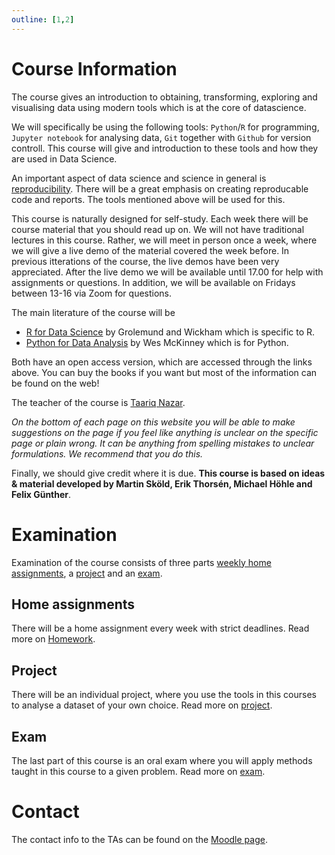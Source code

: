 ```yaml
---
outline: [1,2]
---
```

# Course Information

The course gives an introduction to obtaining, transforming, exploring and
visualising data using modern tools which is at the core of datascience.

We will specifically be using the following tools: `Python`/`R` for programming,
`Jupyter notebook` for analysing data, `Git` together with `Github` for version
controll. This course will give and introduction to these tools and how they are
used in Data Science.

An important aspect of data science and science in general is
[reproducibility](https://en.wikipedia.org/wiki/Reproducibility). There will be
a great emphasis on creating reproducable code and reports. The tools mentioned
above will be used for this. 

This course is naturally designed for self-study. Each week there will be course
material that you should read up on. We will not have traditional lectures in
this course. Rather, we will meet in person once a week, where we will give a
live demo of the material covered the week before. In previous itterations of the
course, the live demos have been very appreciated. After the live demo we will be
available until 17.00 for help with assignments or questions. In addition, we
will be available on Fridays between 13-16 via Zoom for questions.

The main literature of the course will be 
- [R for Data
Science](https://r4ds.had.co.nz/introduction.html) by Grolemund and Wickham which is specific to R.
- [Python for Data Analysis](https://wesmckinney.com/book/) by Wes McKinney which is for Python. 

Both have an open access version, which are accessed through the links above.
You can buy the books if you want but most of the information can be found on
the web!

The teacher of the course is [Taariq Nazar](https://www.su.se/english/profiles/tana2011-1.618737).

*On the bottom of each page on this website you will be able to make suggestions
on the page if you feel like anything is unclear on the specific page or plain
wrong. It can be anything from spelling mistakes to unclear formulations. We
recommend that you do this.*

Finally, we should give credit where it is due. **This course is based on ideas
& material developed by Martin Sköld, Erik Thorsén, Michael Höhle and Felix
Günther**.

# Examination

Examination of the course consists of three parts [weekly home assignments](#home-assignments), a [project](#project) and an [exam](#exam).

## Home assignments

There will be a home assignment every week with strict deadlines. Read more on
[Homework](/homework/).

## Project

There will be an individual project, where you use the tools in this courses to
analyse a dataset of your own choice. Read more on [project](/project).

## Exam

The last part of this course is an oral exam where you will apply methods taught in this course
to a given problem. Read more on [exam](/exam/).

# Contact

The contact info to the TAs can be found on the [Moodle
page](https://kurser.math.su.se/course/view.php?id=1446).

